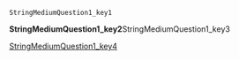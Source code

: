 ```ngMeta
StringMediumQuestion1_key1
```
**StringMediumQuestion1_key2**StringMediumQuestion1_key3

[StringMediumQuestion1_key4](https://www.hackerrank.com/domains/algorithms?filters%5Bstatus%5D%5B%5D=unsolved&filters%5Bsubdomains%5D%5B%5D=strings&badge_type=problem-solving)
